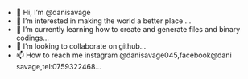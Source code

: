 - 👋 Hi, I’m @danisavage
- 👀 I’m interested in making the world a better place ...
- 🌱 I’m currently learning how to create and generate files and binary codings...
- 💞️ I’m looking to collaborate on github...
- 📫 How to reach me instagram @danisavage045,facebook@dani savage,tel:0759322468...

<!---
danisavage/danisavage is a ✨ special ✨ repository because its `README.md` (this file) appears on your GitHub profile.
You can click the Preview link to take a look at your changes.
--->
